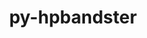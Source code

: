 ---
title: "py-hpbandster"
layout: cache
categories: [package, develop-2024-12-15]
meta: {"versions": ["0.7.4"], "compilers": ["gcc@=11.4.0", "gcc@=9.4.0", "oneapi@=2024.2.1"], "oss": ["ubuntu20.04", "ubuntu22.04"], "platforms": ["linux"], "targets": ["neoverse_v1", "ppc64le", "x86_64_v3"], "stacks": ["e4s", "e4s-neoverse_v1", "e4s-oneapi", "e4s-power", "root"], "num_specs": 4, "num_specs_by_stack": {"root": 4, "e4s-power": 1, "e4s-neoverse_v1": 1, "e4s": 1, "e4s-oneapi": 1}}
spec_details: [{"hash": "ti2nchpdrb2rzo2kzej2m5joc223xtfh", "compiler": "gcc@=9.4.0", "versions": ["0.7.4"], "os": "ubuntu20.04", "platform": "linux", "target": "ppc64le", "variants": ["build_system=python_pip"], "stacks": ["root", "e4s-power"], "size": "-", "tarball": "https://binaries.spack.io/develop-2024-12-15/build_cache/linux-ubuntu20.04-ppc64le/gcc-9.4.0/py-hpbandster-0.7.4/linux-ubuntu20.04-ppc64le-gcc-9.4.0-py-hpbandster-0.7.4-ti2nchpdrb2rzo2kzej2m5joc223xtfh.spack"}, {"hash": "tddpaepoojacpepgqattlhqrfnicnqoo", "compiler": "gcc@=11.4.0", "versions": ["0.7.4"], "os": "ubuntu22.04", "platform": "linux", "target": "neoverse_v1", "variants": ["build_system=python_pip"], "stacks": ["e4s-neoverse_v1", "root"], "size": "-", "tarball": "https://binaries.spack.io/develop-2024-12-15/build_cache/linux-ubuntu22.04-neoverse_v1/gcc-11.4.0/py-hpbandster-0.7.4/linux-ubuntu22.04-neoverse_v1-gcc-11.4.0-py-hpbandster-0.7.4-tddpaepoojacpepgqattlhqrfnicnqoo.spack"}, {"hash": "sfarh4awzepfqjwolhijcshmlqhvkdsy", "compiler": "gcc@=11.4.0", "versions": ["0.7.4"], "os": "ubuntu22.04", "platform": "linux", "target": "x86_64_v3", "variants": ["build_system=python_pip"], "stacks": ["e4s", "root"], "size": "-", "tarball": "https://binaries.spack.io/develop-2024-12-15/build_cache/linux-ubuntu22.04-x86_64_v3/gcc-11.4.0/py-hpbandster-0.7.4/linux-ubuntu22.04-x86_64_v3-gcc-11.4.0-py-hpbandster-0.7.4-sfarh4awzepfqjwolhijcshmlqhvkdsy.spack"}, {"hash": "bu2rtparispbpp472pr2wbwtk3mzg6ps", "compiler": "oneapi@=2024.2.1", "versions": ["0.7.4"], "os": "ubuntu22.04", "platform": "linux", "target": "x86_64_v3", "variants": ["build_system=python_pip"], "stacks": ["e4s-oneapi", "root"], "size": "-", "tarball": "https://binaries.spack.io/develop-2024-12-15/build_cache/linux-ubuntu22.04-x86_64_v3/oneapi-2024.2.1/py-hpbandster-0.7.4/linux-ubuntu22.04-x86_64_v3-oneapi-2024.2.1-py-hpbandster-0.7.4-bu2rtparispbpp472pr2wbwtk3mzg6ps.spack"}]
---